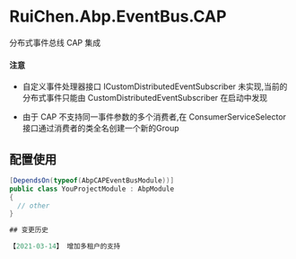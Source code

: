 # RuiChen.Abp.EventBus.CAP

分布式事件总线 CAP 集成

#### 注意

* 自定义事件处理器接口 ICustomDistributedEventSubscriber 未实现,当前的分布式事件只能由 CustomDistributedEventSubscriber 在启动中发现  

* 由于 CAP 不支持同一事件参数的多个消费者,在 ConsumerServiceSelector 接口通过消费者的类全名创建一个新的Group

## 配置使用

```csharp
[DependsOn(typeof(AbpCAPEventBusModule))]
public class YouProjectModule : AbpModule
{
  // other
}

## 变更历史

【2021-03-14】 增加多租户的支持
